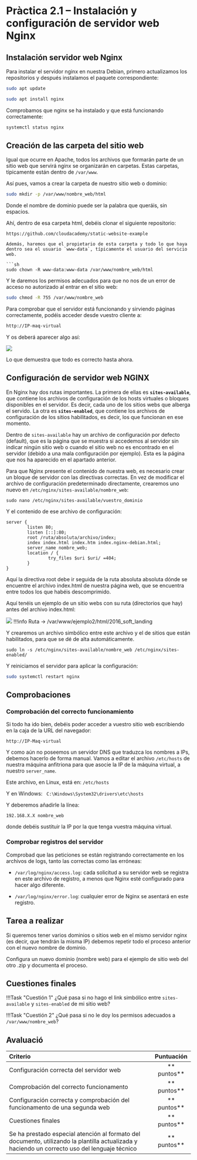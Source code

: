 # Pràctica 2.1 – Instalación y configuración de servidor web Nginx


## Instalación servidor web Nginx

Para instalar el servidor nginx en nuestra Debian, primero actualizamos los repositorios y después instalamos el paquete correspondiente: 

```sh
sudo apt update

sudo apt install nginx
```

Comprobamos que nginx se ha instalado y que está funcionando correctamente: 

```sh
systemctl status nginx

```

## Creación de las carpeta del sitio web 

Igual que ocurre en Apache, todos los archivos que formarán parte de un sitio web que servirá nginx se organizarán en carpetas. Estas carpetas, típicamente están dentro de `/var/www`. 

Así pues, vamos a crear la carpeta de nuestro sitio web o dominio: 

```sh
sudo mkdir -p /var/www/nombre_web/html
```
Donde el nombre de dominio puede ser la palabra que queráis, sin espacios. 

Ahí, dentro de esa carpeta html, debéis clonar el siguiente repositorio:

`https://github.com/cloudacademy/static-website-example`

```
Además, haremos que el propietario de esta carpeta y todo lo que haya dentro sea el usuario `www-data`, típicamente el usuario del servicio web.

```sh
sudo chown -R www-data:www-data /var/www/nombre_web/html
```
Y le daremos los permisos adecuados para que no nos de un error de acceso no autorizado al entrar en el sitio web: 

```sh
sudo chmod -R 755 /var/www/nombre_web
```
Para comprobar que el servidor está funcionando y sirviendo páginas correctamente, podéis acceder desde vuestro cliente a: 

```sh
http://IP-maq-virtual
```
Y os deberá aparecer algo así: 

![](img/4.1-1.png)

Lo que demuestra que todo es correcto hasta ahora. 

## Configuración de servidor web NGINX 

En Nginx hay dos rutas importantes. La primera de ellas es **`sites-available`**, que contiene los archivos de configuración de los hosts virtuales o bloques disponibles en el servidor. Es decir, cada uno de los sitios webs que alberga el servido. La otra es **`sites-enabled`**, que contiene los archivos de configuración de los sitios habilitados, es decir, los que funcionan en ese momento. 

Dentro de `sites-available` hay un archivo de configuración por defecto (default), que es la página que se muestra si accedemos al servidor sin indicar ningún sitio web o cuando el sitio web no es encontrado en el servidor (debido a una mala configuración por ejemplo). Esta es la página que nos ha aparecido en el apartado anterior. 

Para que Nginx presente el contenido de nuestra web, es necesario crear un bloque de servidor con las directivas correctas. En vez de modificar el archivo de configuración predeterminado directamente, crearemos uno nuevo en `/etc/nginx/sites-available/nombre_web`: 

```console
sudo nano /etc/nginx/sites-available/vuestro_dominio 
```

Y el contenido de ese archivo de configuración: 

```aconf
server {
        listen 80;
        listen [::]:80;
        root /ruta/absoluta/archivo/index;
        index index.html index.htm index.nginx-debian.html;
        server_name nombre_web;
        location / {
                try_files $uri $uri/ =404;
        }
}
```

Aquí la directiva root debe ir seguida de la ruta absoluta absoluta dónde se encuentre el archivo index.html de nuestra página web, que se encuentra entre todos los que habéis descomprimido. 

Aquí tenéis un ejemplo de un sitio webs con su ruta (directorios que hay) antes del archivo index.html: 

![](img/4.1-2.png)
!!!info
    Ruta → /var/www/ejemplo2/html/2016_soft_landing

Y crearemos un archivo simbólico entre este archivo y el de sitios que están habilitados, para que se dé de alta automáticamente. 

```console
sudo ln -s /etc/nginx/sites-available/nombre_web /etc/nginx/sites-enabled/
```

Y reiniciamos el servidor para aplicar la configuración: 

```sh
sudo systemctl restart nginx
```

## Comprobaciones

### Comprobación del correcto funcionamiento

Si todo ha ido bien, debéis poder acceder a vuestro sitio web escribiendo en la caja de la URL del navegador: 

```
http://IP-Maq-virtual

```

Y como aún no poseemos un servidor DNS que traduzca los nombres a IPs, debemos hacerlo de forma manual. Vamos a editar el archivo `/etc/hosts` de nuestra máquina anfitriona para que asocie la IP de la máquina virtual, a nuestro `server_name`.

Este archivo, en Linux, está en: `/etc/hosts`

Y en Windows: ` C:\Windows\System32\drivers\etc\hosts`

Y deberemos añadirle la línea:

 `192.168.X.X nombre_web`
    
donde debéis sustituir la IP por la que tenga vuestra máquina virtual.


### Comprobar registros del servidor

Comprobad que las peticiones se están registrando correctamente en los archivos de logs, tanto las correctas como las erróneas: 

+ ```/var/log/nginx/access.log```: cada solicitud a su servidor web se registra en este archivo de registro, a menos que Nginx esté configurado para hacer algo diferente. 
  
+ ```/var/log/nginx/error.log```: cualquier error de Nginx se asentará en este registro.
 

## Tarea a realizar

Si queremos tener varios dominios o sitios web en el mismo servidor nginx (es decir, que tendrán la misma IP) debemos repetir todo el proceso anterior con el nuevo nombre de dominio. 

Configura un nuevo dominio (nombre web) para el ejemplo de sitio web del otro .zip y documenta el proceso.

## Cuestiones finales

!!!Task "Cuestión 1"
    ¿Qué pasa si no hago el link simbólico entre ```sites-available``` y ```sites-enabled``` de mi sitio web?

!!!Task "Cuestión 2"
    ¿Qué pasa si no le doy los permisos adecuados a ```/var/www/nombre_web```? 


## Avaluació

| Criterio      | Puntuación                         |
| :--------- | :----------------------------------: |
| Configuración correcta del servidor web   |** puntos**  |
| Comprobación del correcto funcionamento| ** puntos**|
| Configuración correcta y comprobación del funcionamento de una segunda web | ** puntos**|
| Cuestiones finales|** puntos**|
| Se ha prestado especial atención al formato del documento, utilizando la plantilla actualizada y haciendo un correcto uso del lenguaje técnico |** puntos** |



